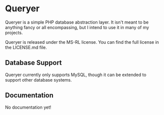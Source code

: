 # Queryer

Queryer is a simple PHP database abstraction layer. It isn't meant to be anything fancy or all encompassing, but I
intend to use it in many of my projects.

Queryer is released under the MS-RL license. You can find the full license in the LICENSE.md file.

## Database Support

Queryer currently only supports MySQL, though it can be extended to support other database systems.

## Documentation

No documentation yet!
